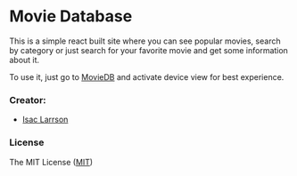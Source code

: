# Movie Database 

This is a simple react built site where you can see popular movies, search by category or just search for your favorite movie and get some information about it. 

To use it, just go to [MovieDB](https://moviesdb-react-application.netlify.com/) and activate device view for best experience. 



### Creator:
- [Isac Larrson](https://github.com/WebDevIsac)

### License

The MIT License ([MIT](https://raw.githubusercontent.com/WebDevIsac/movies-react-application/master/LICENSE))
